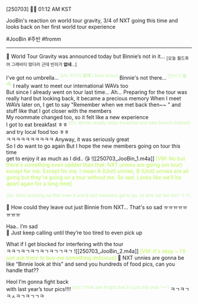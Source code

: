 [250703] 🐣💭 01:12 AM KST

JooBin's reaction on world tour gravity, 3/4 of NXT going this time and looks back on her first world tour experience

#JooBin #주빈 #fromm
___
🫧 World Tour Gravity was announced today but Binnie’s not in it...
<sub>[오늘 월드투어 그래비티 떴더라 근데 빈이가 **없네**...]</sub>

I've got no umbrella... <font color="#c3f4a5"><sup>[t/n: 우산이 **없네** | Door lyrics]</sup></font>
Binnie's not there… <sup><font color="#c3f4a5">[빈이가 **없네**]</font></sup>
I really want to meet our international WAVs too  
But since I already went on tour last time…
Ah…
Preparing for the tour was really hard
but looking back, it became a precious memory
When I meet WAVs later on, I get to say
"Remember when we met back then~~ " and stuff like that
I got closer with the members  
My roommate changed too, so it felt like a new experience  
I got to eat breakfast ㅎㅎ <sup><font color="#c3f4a5"> [t/n: Binnie usually skips breakfast and eats brunch instead]</font></sup>
and try local food too ㅎㅎ  
ㅋㅋㅋㅋㅋㅋㅋㅋㅋㅋ
Anyway, it was seriously great  
So I do want to go again
But I hope the new members going on tour this time  
get to enjoy it as much as I did..
😘
![[250703_JooBin_1.m4a]]
<font color="#b7f54c">[VM: No but there's something even sadder than that. NXT unnies are going (on tour) except for me. Except for me. I mean A (Unit) unnies, B (Unit) unnies are all going but they're going on a tour without me. So sad. Looks like we'll be apart again for a long time]</font>

<sub><font color="#c3f4a5">[t/n: She’s pointing out that even A and B unit members get to go, so why not her too? ㅋㅋ]</font></sub>

🫧 How could they leave out just Binnie from NXT… That's so sad ㅠㅠㅠㅠㅠㅠㅠㅠ

Haa.. I’m sad  
🫧 Just keep calling until they’re too tired to even pick up

What if I get blocked for interfering with the tour  
ㅋㅋㄱㅋㄱㅋㄱㅋㄱㅋㄱㄱㅋㄱ
![[250703_JooBin_2.m4a]]
<font color="#b7f54c">[VM: It's okay ~ I'll just ask them to buy me something delicious]</font>
🫧 NXT unnies are gonna be like “Binnie look at this” and send you hundreds of food pics, can you handle that??

Heol
I’m gonna fight back  
with last year’s tour pics!!!!  <sup><font color="#c3f4a5">[t/n: I think she forgot that it's just this year ^~^]</font></sup>
ㅋㄱㅋㄱㅋㅅㅋㄱㅋㄱㄱㅋ